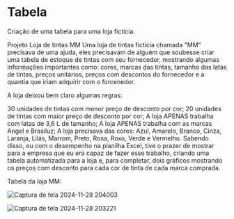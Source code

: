 # Tabela
Criação de uma tabela para uma loja fictícia.

Projeto Loja de tintas MM
Uma loja de tintas fictícia chamada "MM" precisava de uma ajuda, eles precisavam de alguém que soubesse criar uma tabela de estoque de tintas com seu fornecedor, mostrando algumas informações importantes como: cores, marcas das tintas, tamanho das latas de tintas, preços unitários, preços com descontos do fornecedor e a quantia que iriam adquirir com o forcenedor.

A loja deixou bem claro algumas regras:

30 unidades de tintas com menor preço de desconto por cor;
20 unidades de tintas com maior preço de desconto por cor;
A loja APENAS trabalha com latas de 3,6 L de tamanho;
A loja APENAS trabalha com as marcas Angel e Brasiluz;
A loja precisava das cores: Azul, Amarelo, Branco, Cinza, Laranja, Lilás, Marrom, Preto, Rosa, Roxo, Verde e Vermelho.
Sabendo disso, eu com o desempenho na planilha Excel, tive o prazer de mostrar para a empresa que eu era capaz de fazer esse trabalho, criando uma tabela automatizada para a loja e, para completar, dois gráficos mostrando os preços com desconto para cada cor de tinta de cada marca comprada.

Tabela da loja MM:


![Captura de tela 2024-11-28 204003](https://github.com/user-attachments/assets/184b00d8-a275-4875-8f54-dde09475e749)




![Captura de tela 2024-11-28 203221](https://github.com/user-attachments/assets/7915d039-48a8-403d-b6d8-ab7538c03767)
